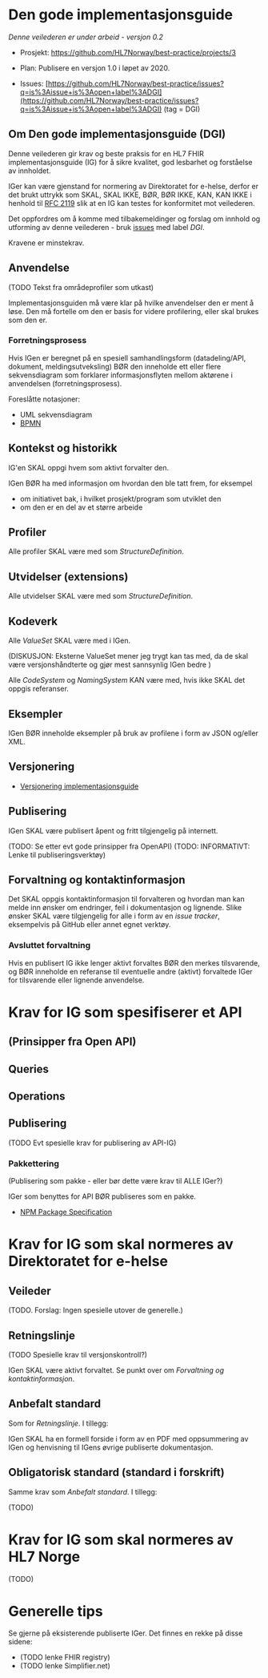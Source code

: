 # Den gode implementasjonsguide

_Denne veilederen er under arbeid - versjon 0.2_

* Prosjekt: [https://github.com/HL7Norway/best-practice/projects/3 ](https://github.com/HL7Norway/best-practice/projects/3)

* Plan: Publisere en versjon 1.0 i løpet av 2020.

* Issues: [https://github.com/HL7Norway/best-practice/issues?q=is%3Aissue+is%3Aopen+label%3ADGI](https://github.com/HL7Norway/best-practice/issues?q=is%3Aissue+is%3Aopen+label%3ADGI) (tag = DGI)

## Om Den gode implementasjonsguide (DGI)

Denne veilederen gir krav og beste praksis for en HL7 FHIR implementasjonsguide (IG) for å sikre kvalitet, god lesbarhet og forståelse av innholdet.

IGer kan være gjenstand for normering av Direktoratet for e-helse, derfor er det brukt uttrykk som SKAL, SKAL IKKE, BØR, BØR IKKE, KAN, KAN IKKE i henhold til [RFC 2119](https://www.ietf.org/rfc/rfc2119.txt) slik at en IG kan testes for konformitet mot veilederen.

Det oppfordres om å komme med tilbakemeldinger og forslag om innhold og utforming av denne veilederen - bruk [issues](https://github.com/HL7Norway/best-practice/issues) med label _DGI_.

Kravene er minstekrav.

## Anvendelse

(TODO Tekst fra områdeprofiler som utkast)

Implementasjonsguiden må være klar på hvilke anvendelser den er ment å løse. Den må fortelle om den er basis for videre profilering, eller skal brukes som den er.

### Forretningsprosess

Hvis IGen er beregnet på en spesiell samhandlingsform (datadeling/API, dokument, meldingsutveksling) BØR den inneholde ett eller flere sekvensdiagram som forklarer informasjonsflyten mellom aktørene i anvendelsen (forretningsprosess).

Foreslåtte notasjoner:

* UML sekvensdiagram
* [BPMN](https://en.wikipedia.org/wiki/Business_Process_Model_and_Notation)

## Kontekst og historikk

IG'en SKAL oppgi hvem som aktivt forvalter den.

IGen BØR ha med informasjon om hvordan den ble tatt frem, for eksempel

- om initiativet bak, i hvilket prosjekt/program som utviklet den
- om den er en del av et større arbeide

## Profiler

Alle profiler SKAL være med som _StructureDefinition_.

## Utvidelser (extensions)

Alle utvidelser SKAL være med som _StructureDefinition_.

## Kodeverk

Alle _ValueSet_ SKAL være med i IGen.

(DISKUSJON: Eksterne ValueSet mener jeg trygt kan tas med, da de skal være versjonshåndterte og gjør mest sannsynlig IGen bedre )

Alle _CodeSystem_ og _NamingSystem_ KAN være med, hvis ikke SKAL det oppgis referanser.  

## Eksempler

IGen BØR inneholde eksempler på bruk av profilene i form av JSON og/eller XML.

## Versjonering

* [Versjonering implementasjonsguide](../../docs/versioning.md)

## Publisering

IGen SKAL være publisert åpent og fritt tilgjengelig på internett.

(TODO: Se etter evt gode prinsipper fra OpenAPI)
(TODO: INFORMATIVT: Lenke til publiseringsverktøy)

## Forvaltning og kontaktinformasjon

Det SKAL oppgis kontaktinformasjon til forvalteren og hvordan man kan melde inn ønsker om endringer, feil i dokumentasjon og lignende. Slike ønsker SKAL være tilgjengelig for alle i form av en _issue tracker_, eksempelvis på GitHub eller annet egnet verktøy.

### Avsluttet forvaltning

Hvis en publisert IG ikke lenger aktivt forvaltes BØR den merkes tilsvarende, og BØR inneholde en referanse til eventuelle andre (aktivt) forvaltede IGer for tilsvarende eller lignende anvendelse.

# Krav for IG som spesifiserer et API

## (Prinsipper fra Open API)
## Queries
## Operations

## Publisering

(TODO Evt spesielle krav for publisering av API-IG)

### Pakkettering

(Publisering som pakke - eller bør dette være krav til ALLE IGer?)

IGer som benyttes for API BØR publiseres som en pakke.

* [NPM Package Specification](https://confluence.hl7.org/display/FHIR/NPM+Package+Specification)

# Krav for IG som skal normeres av Direktoratet for e-helse

## Veileder

(TODO. Forslag: Ingen spesielle utover de generelle.)

## Retningslinje

(TODO Spesielle krav til versjonskontroll?)

IGen SKAL være aktivt forvaltet. Se punkt over om _Forvaltning og kontaktinformasjon_.

## Anbefalt standard

Som for _Retningslinje_. I tillegg:

IGen SKAL ha en formell forside i form av en PDF med oppsummering av IGen og henvisning til IGens øvrige publiserte dokumentasjon.

## Obligatorisk standard (standard i forskrift)

Samme krav som _Anbefalt standard_. I tillegg:

(TODO)

# Krav for IG som skal normeres av HL7 Norge

(TODO)

# Generelle tips

Se gjerne på eksisterende publiserte IGer. Det finnes en rekke på disse sidene:

* (TODO lenke FHIR registry)
* (TODO lenke Simplifier.net)
